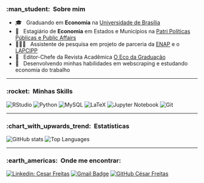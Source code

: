 <h3> :man_student: &nbsp;Sobre mim </h3>

- 🎓 &nbsp; Graduando em **Economia** na <a href="http://www.economia.unb.br/">Universidade de Brasília</a>
- 💼 &nbsp; Estagiário de **Economia** em Estados e Municípios na <a href="https://patri.com.br/">Patri Políticas Públicas e Public Affairs</a>
- 👨🏻‍💻 &nbsp; Assistente de pesquisa em projeto de parceria da <a href="https://enap.gov.br/pt/">ENAP</a> e o <a href="https://www.lapcipp.org/">LAPCIPP</a>
- 📓 &nbsp; Editor-Chefe da Revista Acadêmica <a href="http://www.ecodagraduacao.com.br/">O Eco da Graduação</a>
- 🌱 &nbsp; Desenvolvendo minhas habilidades em webscraping e estudando economia do trabalho

-----

<h3> :rocket: &nbsp;Minhas Skills </h3>

  ![RStudio](https://img.shields.io/badge/R-276DC3?style=for-the-badge&logo=r&logoColor=white)
  ![Python](https://img.shields.io/badge/python-3670A0?style=for-the-badge&logo=python&logoColor=ffdd54)
  ![MySQL](https://img.shields.io/badge/MySQL-005C84?style=for-the-badge&logo=mysql&logoColor=white)
  ![LaTeX](https://img.shields.io/badge/latex-%23008080.svg?style=for-the-badge&logo=latex&logoColor=white)
  ![Jupyter Notebook](https://img.shields.io/badge/jupyter-%23FA0F00.svg?style=for-the-badge&logo=jupyter&logoColor=white)
  ![Git](https://img.shields.io/badge/git-%23F05033.svg?style=for-the-badge&logo=git&logoColor=white)

-----

<h3> :chart_with_upwards_trend: &nbsp;Estatísticas </h3>

  ![GitHub stats](https://github-readme-stats.vercel.app/api?username=ocesarfreitas&count_private=true&show_icons=true&theme=dark&hide_border=true)
  ![Top Languages](https://github-readme-stats.vercel.app/api/top-langs/?username=ocesarfreitas&layout=compact&theme=dark&hide_border=true&hide=JavaScript,CSS,SCSS)

-----

<h3> :earth_americas: &nbsp;Onde me encontrar: </h3> 

[![Linkedin: Cesar Freitas](https://img.shields.io/badge/-cesarfreitasalbuquerque-blue?style=flat-square&logo=Linkedin&logoColor=white&link=https://www.linkedin.com/in/cesarfreitasalbuquerque/)](https://www.linkedin.com/in/cesarfreitasalbuquerque/)
[![Gmail Badge](https://img.shields.io/badge/-cesarfreitasalbuquerque@gmail.com-006bed?style=flat-square&logo=Gmail&logoColor=white&link=mailto:cesarfreitasalbuquerque@gmail.com)](mailto:cesarfreitasalbuquerque@gmail.com)
[![GitHub César Freitas]( https://img.shields.io/github/followers/ocesarfreitas?label=follow&style=social)](https://github.com/ocesarfreitas)

